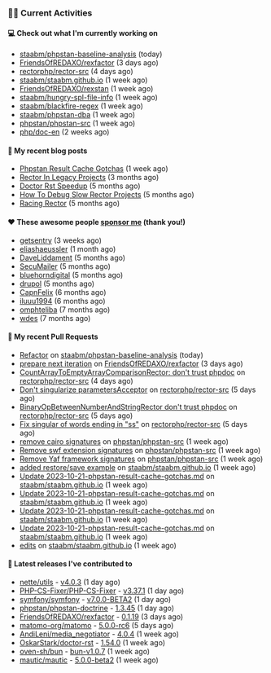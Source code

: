 ### 👨‍💻 Current Activities


#### 💻 Check out what I'm currently working on

- [staabm/phpstan-baseline-analysis](https://github.com/staabm/phpstan-baseline-analysis) (today)
- [FriendsOfREDAXO/rexfactor](https://github.com/FriendsOfREDAXO/rexfactor) (3 days ago)
- [rectorphp/rector-src](https://github.com/rectorphp/rector-src) (4 days ago)
- [staabm/staabm.github.io](https://github.com/staabm/staabm.github.io) (1 week ago)
- [FriendsOfREDAXO/rexstan](https://github.com/FriendsOfREDAXO/rexstan) (1 week ago)
- [staabm/hungry-spl-file-info](https://github.com/staabm/hungry-spl-file-info) (1 week ago)
- [staabm/blackfire-regex](https://github.com/staabm/blackfire-regex) (1 week ago)
- [staabm/phpstan-dba](https://github.com/staabm/phpstan-dba) (1 week ago)
- [phpstan/phpstan-src](https://github.com/phpstan/phpstan-src) (1 week ago)
- [php/doc-en](https://github.com/php/doc-en) (2 weeks ago)


#### 📜 My recent blog posts

- [Phpstan Result Cache Gotchas](https://staabm.github.io/2023/10/21/phpstan-result-cache-gotchas.html) (1 week ago)
- [Rector In Legacy Projects](https://staabm.github.io/2023/07/23/rector-in-legacy-projects.html) (3 months ago)
- [Doctor Rst Speedup](https://staabm.github.io/2023/05/18/doctor-rst-speedup.html) (5 months ago)
- [How To Debug Slow Rector Projects](https://staabm.github.io/2023/05/10/how-to-debug-slow-rector-projects.html) (5 months ago)
- [Racing Rector](https://staabm.github.io/2023/05/06/racing-rector.html) (5 months ago)


#### ❤️ These awesome people [sponsor me](https://github.com/sponsors/staabm) (thank you!)

- [getsentry](https://github.com/getsentry) (3 weeks ago)
- [eliashaeussler](https://github.com/eliashaeussler) (1 month ago)
- [DaveLiddament](https://github.com/DaveLiddament) (5 months ago)
- [SecuMailer](https://github.com/SecuMailer) (5 months ago)
- [bluehorndigital](https://github.com/bluehorndigital) (5 months ago)
- [drupol](https://github.com/drupol) (5 months ago)
- [CapnFelix](https://github.com/CapnFelix) (6 months ago)
- [iluuu1994](https://github.com/iluuu1994) (6 months ago)
- [omphteliba](https://github.com/omphteliba) (7 months ago)
- [wdes](https://github.com/wdes) (7 months ago)


#### 🔨 My recent Pull Requests

- [Refactor](https://github.com/staabm/phpstan-baseline-analysis/pull/143) on [staabm/phpstan-baseline-analysis](https://github.com/staabm/phpstan-baseline-analysis) (today)
- [prepare next iteration](https://github.com/FriendsOfREDAXO/rexfactor/pull/137) on [FriendsOfREDAXO/rexfactor](https://github.com/FriendsOfREDAXO/rexfactor) (3 days ago)
- [CountArrayToEmptyArrayComparisonRector: don&#39;t trust phpdoc](https://github.com/rectorphp/rector-src/pull/5203) on [rectorphp/rector-src](https://github.com/rectorphp/rector-src) (4 days ago)
- [Don&#39;t singularize parametersAcceptor](https://github.com/rectorphp/rector-src/pull/5200) on [rectorphp/rector-src](https://github.com/rectorphp/rector-src) (5 days ago)
- [BinaryOpBetweenNumberAndStringRector don&#39;t trust phpdoc](https://github.com/rectorphp/rector-src/pull/5199) on [rectorphp/rector-src](https://github.com/rectorphp/rector-src) (5 days ago)
- [Fix singular of words ending in &#34;ss&#34;](https://github.com/rectorphp/rector-src/pull/5198) on [rectorphp/rector-src](https://github.com/rectorphp/rector-src) (5 days ago)
- [remove cairo signatures](https://github.com/phpstan/phpstan-src/pull/2690) on [phpstan/phpstan-src](https://github.com/phpstan/phpstan-src) (1 week ago)
- [Remove swf extension signatures](https://github.com/phpstan/phpstan-src/pull/2689) on [phpstan/phpstan-src](https://github.com/phpstan/phpstan-src) (1 week ago)
- [Remove Yaf framework signatures](https://github.com/phpstan/phpstan-src/pull/2688) on [phpstan/phpstan-src](https://github.com/phpstan/phpstan-src) (1 week ago)
- [added restore/save example](https://github.com/staabm/staabm.github.io/pull/98) on [staabm/staabm.github.io](https://github.com/staabm/staabm.github.io) (1 week ago)
- [Update 2023-10-21-phpstan-result-cache-gotchas.md](https://github.com/staabm/staabm.github.io/pull/97) on [staabm/staabm.github.io](https://github.com/staabm/staabm.github.io) (1 week ago)
- [Update 2023-10-21-phpstan-result-cache-gotchas.md](https://github.com/staabm/staabm.github.io/pull/96) on [staabm/staabm.github.io](https://github.com/staabm/staabm.github.io) (1 week ago)
- [Update 2023-10-21-phpstan-result-cache-gotchas.md](https://github.com/staabm/staabm.github.io/pull/95) on [staabm/staabm.github.io](https://github.com/staabm/staabm.github.io) (1 week ago)
- [Update 2023-10-21-phpstan-result-cache-gotchas.md](https://github.com/staabm/staabm.github.io/pull/94) on [staabm/staabm.github.io](https://github.com/staabm/staabm.github.io) (1 week ago)
- [edits](https://github.com/staabm/staabm.github.io/pull/93) on [staabm/staabm.github.io](https://github.com/staabm/staabm.github.io) (1 week ago)


#### 🔭 Latest releases I've contributed to

- [nette/utils](https://github.com/nette/utils) - [v4.0.3](https://github.com/nette/utils/releases/tag/v4.0.3) (1 day ago)
- [PHP-CS-Fixer/PHP-CS-Fixer](https://github.com/PHP-CS-Fixer/PHP-CS-Fixer) - [v3.37.1](https://github.com/PHP-CS-Fixer/PHP-CS-Fixer/releases/tag/v3.37.1) (1 day ago)
- [symfony/symfony](https://github.com/symfony/symfony) - [v7.0.0-BETA2](https://github.com/symfony/symfony/releases/tag/v7.0.0-BETA2) (1 day ago)
- [phpstan/phpstan-doctrine](https://github.com/phpstan/phpstan-doctrine) - [1.3.45](https://github.com/phpstan/phpstan-doctrine/releases/tag/1.3.45) (1 day ago)
- [FriendsOfREDAXO/rexfactor](https://github.com/FriendsOfREDAXO/rexfactor) - [0.1.19](https://github.com/FriendsOfREDAXO/rexfactor/releases/tag/0.1.19) (3 days ago)
- [matomo-org/matomo](https://github.com/matomo-org/matomo) - [5.0.0-rc6](https://github.com/matomo-org/matomo/releases/tag/5.0.0-rc6) (5 days ago)
- [AndiLeni/media_negotiator](https://github.com/AndiLeni/media_negotiator) - [4.0.4](https://github.com/AndiLeni/media_negotiator/releases/tag/4.0.4) (1 week ago)
- [OskarStark/doctor-rst](https://github.com/OskarStark/doctor-rst) - [1.54.0](https://github.com/OskarStark/doctor-rst/releases/tag/1.54.0) (1 week ago)
- [oven-sh/bun](https://github.com/oven-sh/bun) - [bun-v1.0.7](https://github.com/oven-sh/bun/releases/tag/bun-v1.0.7) (1 week ago)
- [mautic/mautic](https://github.com/mautic/mautic) - [5.0.0-beta2](https://github.com/mautic/mautic/releases/tag/5.0.0-beta2) (1 week ago)
